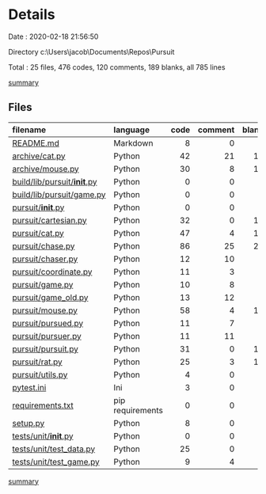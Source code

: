 # Details

Date : 2020-02-18 21:56:50

Directory c:\Users\jacob\Documents\Repos\Pursuit

Total : 25 files,  476 codes, 120 comments, 189 blanks, all 785 lines

[summary](results.md)

## Files
| filename | language | code | comment | blank | total |
| :--- | :--- | ---: | ---: | ---: | ---: |
| [README.md](/README.md) | Markdown | 8 | 0 | 5 | 13 |
| [archive/cat.py](/archive/cat.py) | Python | 42 | 21 | 12 | 75 |
| [archive/mouse.py](/archive/mouse.py) | Python | 30 | 8 | 13 | 51 |
| [build/lib/pursuit/__init__.py](/build/lib/pursuit/__init__.py) | Python | 0 | 0 | 1 | 1 |
| [build/lib/pursuit/game.py](/build/lib/pursuit/game.py) | Python | 0 | 0 | 1 | 1 |
| [pursuit/__init__.py](/pursuit/__init__.py) | Python | 0 | 0 | 1 | 1 |
| [pursuit/cartesian.py](/pursuit/cartesian.py) | Python | 32 | 0 | 15 | 47 |
| [pursuit/cat.py](/pursuit/cat.py) | Python | 47 | 4 | 16 | 67 |
| [pursuit/chase.py](/pursuit/chase.py) | Python | 86 | 25 | 29 | 140 |
| [pursuit/chaser.py](/pursuit/chaser.py) | Python | 12 | 10 | 7 | 29 |
| [pursuit/coordinate.py](/pursuit/coordinate.py) | Python | 11 | 3 | 8 | 22 |
| [pursuit/game.py](/pursuit/game.py) | Python | 10 | 8 | 4 | 22 |
| [pursuit/game_old.py](/pursuit/game_old.py) | Python | 13 | 12 | 5 | 30 |
| [pursuit/mouse.py](/pursuit/mouse.py) | Python | 58 | 4 | 18 | 80 |
| [pursuit/pursued.py](/pursuit/pursued.py) | Python | 11 | 7 | 4 | 22 |
| [pursuit/pursuer.py](/pursuit/pursuer.py) | Python | 11 | 11 | 4 | 26 |
| [pursuit/pursuit.py](/pursuit/pursuit.py) | Python | 31 | 0 | 18 | 49 |
| [pursuit/rat.py](/pursuit/rat.py) | Python | 25 | 3 | 12 | 40 |
| [pursuit/utils.py](/pursuit/utils.py) | Python | 4 | 0 | 1 | 5 |
| [pytest.ini](/pytest.ini) | Ini | 3 | 0 | 0 | 3 |
| [requirements.txt](/requirements.txt) | pip requirements | 0 | 0 | 1 | 1 |
| [setup.py](/setup.py) | Python | 8 | 0 | 3 | 11 |
| [tests/unit/__init__.py](/tests/unit/__init__.py) | Python | 0 | 0 | 1 | 1 |
| [tests/unit/test_data.py](/tests/unit/test_data.py) | Python | 25 | 0 | 1 | 26 |
| [tests/unit/test_game.py](/tests/unit/test_game.py) | Python | 9 | 4 | 9 | 22 |

[summary](results.md)